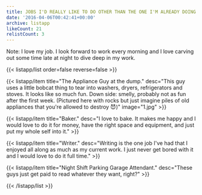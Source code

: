 ```yaml
---
title: JOBS I'D REALLY LIKE TO DO OTHER THAN THE ONE I'M ALREADY DOING
date: '2016-04-06T00:42:41+00:00'
archive: listapp
likeCount: 21
relistCount: 3
---
```


Note: I love my job. I look forward to work every morning and I love carving out some time late at night to dive deep in my work.

<!--more-->

{{< listapp/list order=false reverse=false >}}

   {{< listapp/item title="The Appliance Guy at the dump."
      desc="This guy uses a little bobcat thing to tear into washers, dryers, refrigerators and stoves. It looks like so much fun. Down side: smelly, probably not as fun after the first week. (Pictured here with rocks but just imagine piles of old appliances that you're allowed to destroy 😈)"
      image="1.jpg" >}}

   {{< listapp/item title="Baker."
      desc="I love to bake. It makes me happy and I would love to do it for money, have the right space and equipment, and just put my whole self into it." >}}

   {{< listapp/item title="Writer."
      desc="Writing is the one job I've had that I enjoyed all along as much as my current work. I just never get bored with it and I would love to do it full time." >}}

   {{< listapp/item title="Night Shift Parking Garage Attendant."
      desc="These guys just get paid to read whatever they want, right?" >}}

{{< /listapp/list >}}
